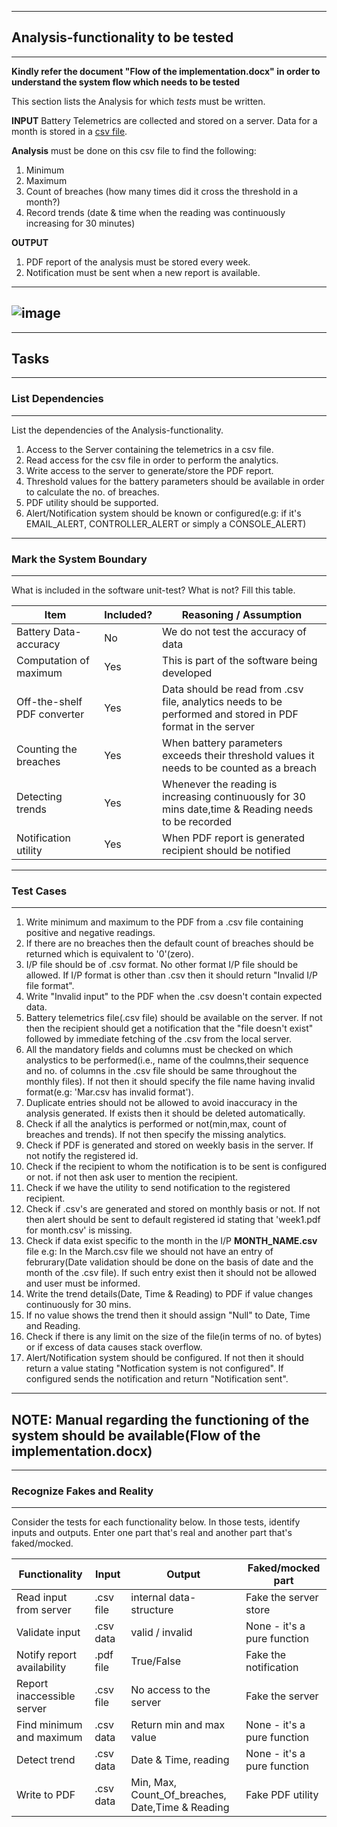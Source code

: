 ------------------------------------------------------------------------------------------------------------------------------------------------------------------------------
## Analysis-functionality to be tested
------------------------------------------------------------------------------------------------------------------------------------------------------------------------------

**Kindly refer the document "Flow of the implementation.docx" in order to understand the system flow which needs to be tested**

This section lists the Analysis for which _tests_ must be written.

**INPUT**
Battery Telemetrics are collected and stored on a server.
Data for a month is stored in a [csv file](https://en.wikipedia.org/wiki/Comma-separated_values).

**Analysis** must be done on this csv file to find the following:

1. Minimum
2. Maximum
3. Count of breaches (how many times did it cross the threshold in a month?)
4. Record trends (date & time when the reading was continuously increasing for 30 minutes)

**OUTPUT**
1. PDF report of the analysis must be stored every week.
2. Notification must be sent when a new report is available.

------------------------------------------------------------------------------------------------------------------------------------------------------------------------------
![image](https://user-images.githubusercontent.com/13776900/115596610-eb1a7900-a2f5-11eb-8ef4-255b46b43fad.png)
------------------------------------------------------------------------------------------------------------------------------------------------------------------------------

------------------------------------------------------------------------------------------------------------------------------------------------------------------------------
## Tasks
------------------------------------------------------------------------------------------------------------------------------------------------------------------------------
### List Dependencies
------------------------------------------------------------------------------------------------------------------------------------------------------------------------------

List the dependencies of the Analysis-functionality.

1. Access to the Server containing the telemetrics in a csv file.
2. Read access for the csv file in order to perform the analytics.
3. Write access to the server to generate/store the PDF report.
4. Threshold values for the battery parameters should be available in order to calculate the no. of breaches.
5. PDF utility should be supported.
6. Alert/Notification system should be known or configured(e.g: if it's EMAIL_ALERT, CONTROLLER_ALERT or simply a CONSOLE_ALERT)

------------------------------------------------------------------------------------------------------------------------------------------------------------------------------
### Mark the System Boundary
------------------------------------------------------------------------------------------------------------------------------------------------------------------------------

What is included in the software unit-test? What is not? Fill this table.

| Item                      | Included?     | Reasoning / Assumption
|---------------------------|---------------|---------------------------------
Battery Data-accuracy       |     No        | We do not test the accuracy of data
Computation of maximum      |     Yes       | This is part of the software being developed
Off-the-shelf PDF converter |     Yes       | Data should be read from .csv file, analytics needs to be performed and stored in PDF format in the server
Counting the breaches       |     Yes       | When battery parameters exceeds their threshold values it needs to be counted as a breach
Detecting trends            |     Yes       | Whenever the reading is increasing continuously for 30 mins date,time & Reading needs to be recorded
Notification utility        |     Yes       | When PDF report is generated recipient should be notified


------------------------------------------------------------------------------------------------------------------------------------------------------------------------------
### Test Cases
------------------------------------------------------------------------------------------------------------------------------------------------------------------------------

1. Write minimum and maximum to the PDF from a .csv file containing positive and negative readings.
2. If there are no breaches then the default count of breaches should be returned which is equivalent to '0'(zero).
3. I/P file should be of .csv format. No other format I/P file should be allowed. If I/P format is other than .csv then it should return "Invalid I/P file format".
4. Write "Invalid input" to the PDF when the .csv doesn't contain expected data.
5. Battery telemetrics file(.csv file) should be available on the server. If not then the recipient should get a notification that the "file doesn't exist" followed by immediate fetching of the .csv from the local server.
6. All the mandatory fields and columns must be checked on which analystics to be performed(i.e., name of the coulmns,their sequence and no. of columns in the .csv file should be same throughout the monthly files). If not then it should specify the file name having invalid format(e.g: 'Mar.csv has invalid format').
7. Duplicate entries should not be allowed to avoid inaccuracy in the analysis generated. If exists then it should be deleted automatically.
8. Check if all the analytics is performed or not(min,max, count of breaches and trends). If not then specify the missing analytics.
9. Check if PDF is generated and stored on weekly basis in the server. If not notify the registered id.
10. Check if the recipient to whom the notification is to be sent is configured or not. if not then ask user to mention the recipient.
11. Check if we have the utility to send notification to the registered recipient.
12. Check if .csv's are generated and stored on monthly basis or not. If not then alert should be sent to default registered id stating that 'week1.pdf for month.csv' is missing.
13. Check if data exist specific to the month in the I/P **MONTH_NAME.csv** file e.g: In the March.csv file we should not have an entry of februrary(Date validation should be done on the basis of date and the month of the .csv file). If such entry exist then it should not be allowed and user must be informed.
14. Write the trend details(Date, Time & Reading) to PDF if value changes continuously for 30 mins.
15. If no value shows the trend then it should assign "Null" to Date, Time and Reading.
16. Check if there is any limit on the size of the file(in terms of no. of bytes) or if excess of data causes stack overflow.
17. Alert/Notification system should be configured. If not then it should return a value stating "Notfication system is not configured". If configured sends the notification and return "Notification sent".

------------------------------------------------------------------------------------------------------------------------------------------------------------------------------
**NOTE: Manual regarding the functioning of the system should be available(**Flow of the implementation.docx**)**
------------------------------------------------------------------------------------------------------------------------------------------------------------------------------

------------------------------------------------------------------------------------------------------------------------------------------------------------------------------
### Recognize Fakes and Reality
------------------------------------------------------------------------------------------------------------------------------------------------------------------------------

Consider the tests for each functionality below.
In those tests, identify inputs and outputs.
Enter one part that's real and another part that's faked/mocked.

| Functionality            | Input        | Output                                               | Faked/mocked part
|--------------------------|--------------|------------------------------------------------------|--------------------
Read input from server     | .csv file     | internal data-structure                             | Fake the server store
Validate input             | .csv data     | valid / invalid                                     | None - it's a pure function
Notify report availability | .pdf file     |  True/False                                         | Fake the notification
Report inaccessible server | .csv file     |  No access to the server                            | Fake the server
Find minimum and maximum   | .csv data     |  Return min and max value                           | None - it's a pure function
Detect trend               | .csv data     |  Date & Time, reading                               | None - it's a pure function
Write to PDF               | .csv data     |  Min, Max, Count_Of_breaches, Date,Time & Reading   | Fake PDF utility
